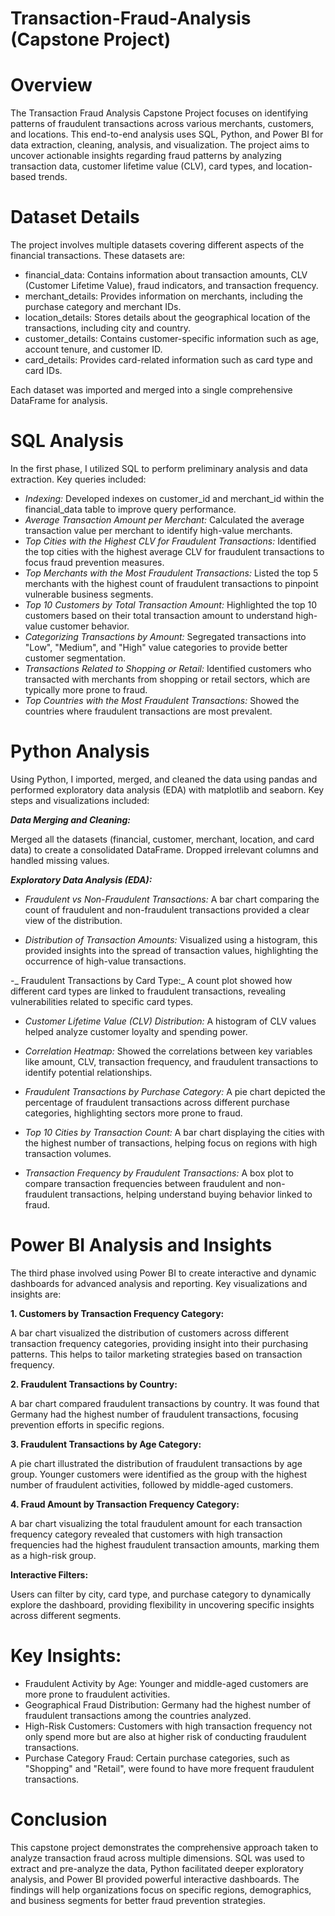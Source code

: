 # Transaction-Fraud-Analysis (Capstone Project)

# Overview

The Transaction Fraud Analysis Capstone Project focuses on identifying patterns of fraudulent transactions across various merchants, customers, and locations. This end-to-end analysis uses SQL, Python, and Power BI for data extraction, cleaning, analysis, and visualization. The project aims to uncover actionable insights regarding fraud patterns by analyzing transaction data, customer lifetime value (CLV), card types, and location-based trends.

# Dataset Details

The project involves multiple datasets covering different aspects of the financial transactions. These datasets are:

- financial_data: Contains information about transaction amounts, CLV (Customer Lifetime Value), fraud indicators, and transaction frequency.
- merchant_details: Provides information on merchants, including the purchase category and merchant IDs.
- location_details: Stores details about the geographical location of the transactions, including city and country.
- customer_details: Contains customer-specific information such as age, account tenure, and customer ID.
- card_details: Provides card-related information such as card type and card IDs.

Each dataset was imported and merged into a single comprehensive DataFrame for analysis.

# SQL Analysis

In the first phase, I utilized SQL to perform preliminary analysis and data extraction. Key queries included:

- _Indexing:_ Developed indexes on customer_id and merchant_id within the financial_data table to improve query performance.
- _Average Transaction Amount per Merchant:_ Calculated the average transaction value per merchant to identify high-value merchants.
- _Top Cities with the Highest CLV for Fraudulent Transactions:_ Identified the top cities with the highest average CLV for fraudulent transactions to focus fraud prevention measures.
- _Top Merchants with the Most Fraudulent Transactions:_ Listed the top 5 merchants with the highest count of fraudulent transactions to pinpoint vulnerable business segments.
- _Top 10 Customers by Total Transaction Amount:_ Highlighted the top 10 customers based on their total transaction amount to understand high-value customer behavior.
- _Categorizing Transactions by Amount:_ Segregated transactions into "Low", "Medium", and "High" value categories to provide better customer segmentation.
- _Transactions Related to Shopping or Retail:_ Identified customers who transacted with merchants from shopping or retail sectors, which are typically more prone to fraud.
- _Top Countries with the Most Fraudulent Transactions:_ Showed the countries where fraudulent transactions are most prevalent.

# Python Analysis

Using Python, I imported, merged, and cleaned the data using pandas and performed exploratory data analysis (EDA) with matplotlib and seaborn. Key steps and visualizations included:

**_Data Merging and Cleaning:_**

Merged all the datasets (financial, customer, merchant, location, and card data) to create a consolidated DataFrame.
Dropped irrelevant columns and handled missing values.

**_Exploratory Data Analysis (EDA):_**

- _Fraudulent vs Non-Fraudulent Transactions:_ A bar chart comparing the count of fraudulent and non-fraudulent transactions provided a clear view of the distribution.

- _Distribution of Transaction Amounts:_ Visualized using a histogram, this provided insights into the spread of transaction values, highlighting the occurrence of high-value transactions.

-_ Fraudulent Transactions by Card Type:_ A count plot showed how different card types are linked to fraudulent transactions, revealing vulnerabilities related to specific card types.

- _Customer Lifetime Value (CLV) Distribution:_ A histogram of CLV values helped analyze customer loyalty and spending power.

- _Correlation Heatmap:_ Showed the correlations between key variables like amount, CLV, transaction frequency, and fraudulent transactions to identify potential relationships.

- _Fraudulent Transactions by Purchase Category:_ A pie chart depicted the percentage of fraudulent transactions across different purchase categories, highlighting sectors more prone to fraud.

- _Top 10 Cities by Transaction Count:_ A bar chart displaying the cities with the highest number of transactions, helping focus on regions with high transaction volumes.

- _Transaction Frequency by Fraudulent Transactions:_ A box plot to compare transaction frequencies between fraudulent and non-fraudulent transactions, helping understand buying behavior linked to fraud.

# Power BI Analysis and Insights

The third phase involved using Power BI to create interactive and dynamic dashboards for advanced analysis and reporting. Key visualizations and insights are:

**1. Customers by Transaction Frequency Category:**

A bar chart visualized the distribution of customers across different transaction frequency categories, providing insight into their purchasing patterns. This helps to tailor marketing strategies based on transaction frequency.

**2. Fraudulent Transactions by Country:**

A bar chart compared fraudulent transactions by country. It was found that Germany had the highest number of fraudulent transactions, focusing prevention efforts in specific regions.

**3. Fraudulent Transactions by Age Category:**

A pie chart illustrated the distribution of fraudulent transactions by age group. Younger customers were identified as the group with the highest number of fraudulent activities, followed by middle-aged customers.

**4. Fraud Amount by Transaction Frequency Category:**

A bar chart visualizing the total fraudulent amount for each transaction frequency category revealed that customers with high transaction frequencies had the highest fraudulent transaction amounts, marking them as a high-risk group.

**Interactive Filters:**

Users can filter by city, card type, and purchase category to dynamically explore the dashboard, providing flexibility in uncovering specific insights across different segments.

# Key Insights:

- Fraudulent Activity by Age: Younger and middle-aged customers are more prone to fraudulent activities.
- Geographical Fraud Distribution: Germany had the highest number of fraudulent transactions among the countries analyzed.
- High-Risk Customers: Customers with high transaction frequency not only spend more but are also at higher risk of conducting fraudulent transactions.
- Purchase Category Fraud: Certain purchase categories, such as "Shopping" and "Retail", were found to have more frequent fraudulent transactions.

# Conclusion

This capstone project demonstrates the comprehensive approach taken to analyze transaction fraud across multiple dimensions. SQL was used to extract and pre-analyze the data, Python facilitated deeper exploratory analysis, and Power BI provided powerful interactive dashboards. The findings will help organizations focus on specific regions, demographics, and business segments for better fraud prevention strategies.
